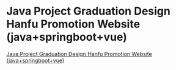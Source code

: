 # Java Project Graduation Design Hanfu Promotion Website (java+springboot+vue)
[Java Project Graduation Design Hanfu Promotion Website (java+springboot+vue)](https://aiwithcloud.com/2022/09/16/java_project_graduation_design_hanfu_promotion_website_javaspringbootvue/)